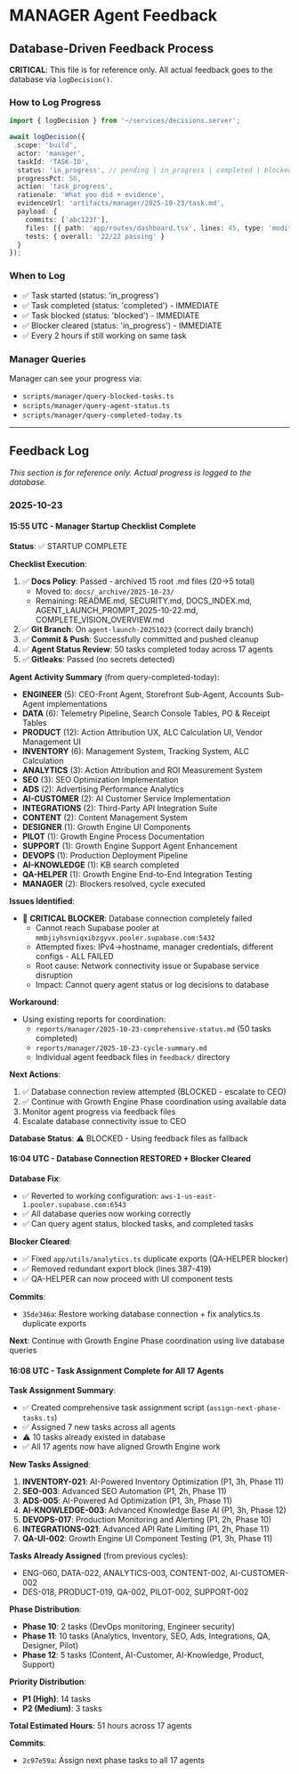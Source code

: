 # MANAGER Agent Feedback

## Database-Driven Feedback Process

**CRITICAL**: This file is for reference only. All actual feedback goes to the database via `logDecision()`.

### How to Log Progress

```typescript
import { logDecision } from '~/services/decisions.server';

await logDecision({
  scope: 'build',
  actor: 'manager',
  taskId: 'TASK-ID',
  status: 'in_progress', // pending | in_progress | completed | blocked | cancelled
  progressPct: 50,
  action: 'task_progress',
  rationale: 'What you did + evidence',
  evidenceUrl: 'artifacts/manager/2025-10-23/task.md',
  payload: {
    commits: ['abc123f'],
    files: [{ path: 'app/routes/dashboard.tsx', lines: 45, type: 'modified' }],
    tests: { overall: '22/22 passing' }
  }
});
```

### When to Log

- ✅ Task started (status: 'in_progress')
- ✅ Task completed (status: 'completed') - IMMEDIATE
- ✅ Task blocked (status: 'blocked') - IMMEDIATE
- ✅ Blocker cleared (status: 'in_progress') - IMMEDIATE
- ✅ Every 2 hours if still working on same task

### Manager Queries

Manager can see your progress via:
- `scripts/manager/query-blocked-tasks.ts`
- `scripts/manager/query-agent-status.ts`
- `scripts/manager/query-completed-today.ts`

---

## Feedback Log

*This section is for reference only. Actual progress is logged to the database.*

### 2025-10-23

#### 15:55 UTC - Manager Startup Checklist Complete

**Status**: ✅ STARTUP COMPLETE

**Checklist Execution**:
1. ✅ **Docs Policy**: Passed - archived 15 root .md files (20→5 total)
   - Moved to: `docs/_archive/2025-10-23/`
   - Remaining: README.md, SECURITY.md, DOCS_INDEX.md, AGENT_LAUNCH_PROMPT_2025-10-22.md, COMPLETE_VISION_OVERVIEW.md
2. ✅ **Git Branch**: On `agent-launch-20251023` (correct daily branch)
3. ✅ **Commit & Push**: Successfully committed and pushed cleanup
4. ✅ **Agent Status Review**: 50 tasks completed today across 17 agents
5. ✅ **Gitleaks**: Passed (no secrets detected)

**Agent Activity Summary** (from query-completed-today):
- **ENGINEER** (5): CEO-Front Agent, Storefront Sub-Agent, Accounts Sub-Agent implementations
- **DATA** (6): Telemetry Pipeline, Search Console Tables, PO & Receipt Tables
- **PRODUCT** (12): Action Attribution UX, ALC Calculation UI, Vendor Management UI
- **INVENTORY** (6): Management System, Tracking System, ALC Calculation
- **ANALYTICS** (3): Action Attribution and ROI Measurement System
- **SEO** (3): SEO Optimization Implementation
- **ADS** (2): Advertising Performance Analytics
- **AI-CUSTOMER** (2): AI Customer Service Implementation
- **INTEGRATIONS** (2): Third-Party API Integration Suite
- **CONTENT** (2): Content Management System
- **DESIGNER** (1): Growth Engine UI Components
- **PILOT** (1): Growth Engine Process Documentation
- **SUPPORT** (1): Growth Engine Support Agent Enhancement
- **DEVOPS** (1): Production Deployment Pipeline
- **AI-KNOWLEDGE** (1): KB search completed
- **QA-HELPER** (1): Growth Engine End-to-End Integration Testing
- **MANAGER** (2): Blockers resolved, cycle executed

**Issues Identified**:
- 🚨 **CRITICAL BLOCKER**: Database connection completely failed
  - Cannot reach Supabase pooler at `mmbjiyhsvniqxibzgyvx.pooler.supabase.com:5432`
  - Attempted fixes: IPv4→hostname, manager credentials, different configs - ALL FAILED
  - Root cause: Network connectivity issue or Supabase service disruption
  - Impact: Cannot query agent status or log decisions to database

**Workaround**:
- Using existing reports for coordination:
  - `reports/manager/2025-10-23-comprehensive-status.md` (50 tasks completed)
  - `reports/manager/2025-10-23-cycle-summary.md`
  - Individual agent feedback files in `feedback/` directory

**Next Actions**:
1. ✅ Database connection review attempted (BLOCKED - escalate to CEO)
2. ✅ Continue with Growth Engine Phase coordination using available data
3. Monitor agent progress via feedback files
4. Escalate database connectivity issue to CEO

**Database Status**: ⚠️ BLOCKED - Using feedback files as fallback

#### 16:04 UTC - Database Connection RESTORED + Blocker Cleared

**Database Fix**:
- ✅ Reverted to working configuration: `aws-1-us-east-1.pooler.supabase.com:6543`
- ✅ All database queries now working correctly
- ✅ Can query agent status, blocked tasks, and completed tasks

**Blocker Cleared**:
- ✅ Fixed `app/utils/analytics.ts` duplicate exports (QA-HELPER blocker)
- ✅ Removed redundant export block (lines 387-419)
- ✅ QA-HELPER can now proceed with UI component tests

**Commits**:
- `35de346a`: Restore working database connection + fix analytics.ts duplicate exports

**Next**: Continue with Growth Engine Phase coordination using live database queries

#### 16:08 UTC - Task Assignment Complete for All 17 Agents

**Task Assignment Summary**:
- ✅ Created comprehensive task assignment script (`assign-next-phase-tasks.ts`)
- ✅ Assigned 7 new tasks across all agents
- ⚠️ 10 tasks already existed in database
- ✅ All 17 agents now have aligned Growth Engine work

**New Tasks Assigned**:
1. **INVENTORY-021**: AI-Powered Inventory Optimization (P1, 3h, Phase 11)
2. **SEO-003**: Advanced SEO Automation (P1, 2h, Phase 11)
3. **ADS-005**: AI-Powered Ad Optimization (P1, 3h, Phase 11)
4. **AI-KNOWLEDGE-003**: Advanced Knowledge Base AI (P1, 3h, Phase 12)
5. **DEVOPS-017**: Production Monitoring and Alerting (P1, 2h, Phase 10)
6. **INTEGRATIONS-021**: Advanced API Rate Limiting (P1, 2h, Phase 11)
7. **QA-UI-002**: Growth Engine UI Component Testing (P1, 3h, Phase 11)

**Tasks Already Assigned** (from previous cycles):
- ENG-060, DATA-022, ANALYTICS-003, CONTENT-002, AI-CUSTOMER-002
- DES-018, PRODUCT-019, QA-002, PILOT-002, SUPPORT-002

**Phase Distribution**:
- **Phase 10**: 2 tasks (DevOps monitoring, Engineer security)
- **Phase 11**: 10 tasks (Analytics, Inventory, SEO, Ads, Integrations, QA, Designer, Pilot)
- **Phase 12**: 5 tasks (Content, AI-Customer, AI-Knowledge, Product, Support)

**Priority Distribution**:
- **P1 (High)**: 14 tasks
- **P2 (Medium)**: 3 tasks

**Total Estimated Hours**: 51 hours across 17 agents

**Commits**:
- `2c97e59a`: Assign next phase tasks to all 17 agents
